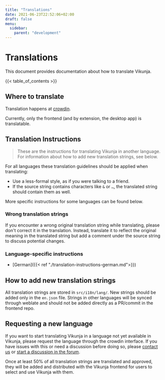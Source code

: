 ```yaml
---
title: "Translations"
date: 2021-06-23T22:52:06+02:00
draft: false
menu:
  sidebar:
    parent: "development"
---
```


# Translations

This document provides documentation about how to translate Vikunja.

{{< table_of_contents >}}

## Where to translate

Translation happens at [crowdin](https://crowdin.com/project/vikunja).

Currently, only the frontend (and by extension, the desktop app) is translatable.

## Translation Instructions

> These are the instructions for translating Vikunja in another language. 
> For information about how to add new translation strings, see below.

For all languages these translation guidelines should be applied when translating:

* Use a less-formal style, as if you were talking to a friend.
* If the source string contains characters like `&` or `…`, the translated string should contain them as well.

More specific instructions for some languages can be found below.

### Wrong translation strings

If you encounter a wrong original translation string while translating, please don't correct it in the translation.
Instead, translate it to reflect the original meaning in the translated string but add a comment under the source string to discuss potential changes.

### Language-specific instructions

* [German]({{< ref "./translation-instructions-german.md">}})

## How to add new translation strings

All translation strings are stored in `src/i18n/lang/`.
New strings should be added only in the `en.json` file.
Strings in other languages will be synced through weblate and should not be added directly as a PR/commit in the frontend repo.

## Requesting a new language

If you want to start translating Vikunja in a language not yet available in Vikunja, please request the language through the crowdin interface.
If you have issues with this or need a discussion before doing so, please [contact us](https://vikunja.io/contact/) or [start a discussion in the forum](https://community.vikunja.io).

Once at least 50% of all translation strings are translated and approved, they will be added and distributed with the Vikunja frontend for users to select and use Vikunja with them.
